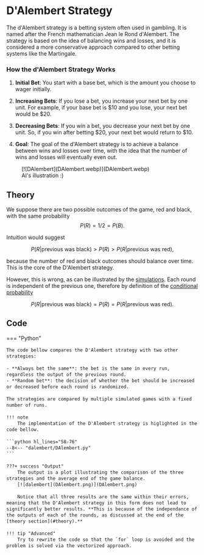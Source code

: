 # D'Alembert Strategy

The d'Alembert strategy is a betting system often used in gambling. It is named after the French mathematician Jean le Rond d'Alembert. The strategy is based on the idea of balancing wins and losses, and it is considered a more conservative approach compared to other betting systems like the Martingale.

### How the d'Alembert Strategy Works

1. **Initial Bet**: You start with a base bet, which is the amount you choose to wager initially.
    
2. **Increasing Bets**: If you lose a bet, you increase your next bet by one unit. For example, if your base bet is $10 and you lose, your next bet would be $20.
    
3. **Decreasing Bets**: If you win a bet, you decrease your next bet by one unit. So, if you win after betting $20, your next bet would return to $10.
    
4. **Goal**: The goal of the d'Alembert strategy is to achieve a balance between wins and losses over time, with the idea that the number of wins and losses will eventually even out.

<figure markdown="span">
  [![DAlembert](DAlembert.webp)](DAlembert.webp)
  <figcaption>AI's illustration :)</figcaption>
</figure>

## Theory

We suppose there are two possible outcomes of the game, red and black, with the same probability
$$
P(R) = 1/2 = P(B).
$$

Intuition would suggest

$$
P(R |\text{previous was black}) > P(R) > P(R |\text{previous was red}),
$$

because the number of red and black outcomes should balance over time. This is the core of the D'Alembert strategy.

However, this is wrong, as can be illustrated by the [simulations](#code). Each round is independent of the previous one, therefore by definition of the [conditional probability](https://en.wikipedia.org/wiki/Conditional_probability)

$$
P(R |\text{previous was black}) = P(R) = P(R |\text{previous was red}).
$$

## Code

=== "Python"

    The code bellow compares the D'Alembert strategy with two other strategies:

    - **Always bet the same**: the bet is the same in every run, regardless the output of the previous round.
    - **Random bet**: the decision of whether the bet should be increased or decreased before each round is randomized.

    The strategies are compared by multiple simulated games with a fixed number of runs. 

    !!! note
        The implementation of the D'Alembert strategy is higlighted in the code bellow.

    ```python hl_lines="58-76"
    --8<-- "dalembert/DAlembert.py"
    ```

    ???+ success "Output"
        The output is a plot illustrating the comparison of the three strategies and the average end of the game balance.
        [![dalembert](DAlembert.png)](DAlembert.png)

        Notice that all three results are the same within their errors, meaning that the D'Alembert strategy in this form does not lead to significantly better results. **This is because of the independance of the outputs of each of the rounds, as discussed at the end of the [theory section](#theory).**

    !!! tip "Advanced"
        Try to rewrite the code so that the `for` loop is avoided and the problem is solved via the vectorized approach.